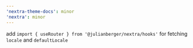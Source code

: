```yaml
---
'nextra-theme-docs': minor
'nextra': minor
---
```


add `import { useRouter } from '@julianberger/nextra/hooks'` for fetching `locale` and `defaultLocale`
